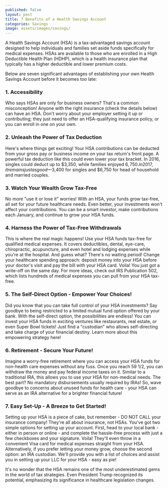 ```yaml
---
published: false
layout: post
title: 7 Benefits of a Health Savings Account
categories: Savings
image: assets/images/savings/
---
```

A Health Savings Account (HSA) is a tax-advantaged savings account designed to help individuals and families set aside funds specifically for medical expenses. HSAs are available to those who are enrolled in a High Deductible Health Plan (HDHP), which is a health insurance plan that typically has a higher deductible and lower premium costs.

Below are seven significant advantages of establishing your own Health Savings Account before it becomes too late:

### 1.	Accessibility
Who says HSAs are only for business owners? That's a common misconception! Anyone with the right insurance (check the details below) can have an HSA. Don't worry about your employer setting it up or contributing; they just need to offer an HSA-qualifying insurance policy, or you can enroll in one on your own.
 
### 2.	Unleash the Power of Tax Deduction

Here's where things get exciting! Your HSA contributions can be deducted from your gross pay or business income on your tax return's front page. A powerful tax deduction like this could even lower your tax bracket. In 2016, singles could deduct up to $3,350, while families enjoyed $6,750. In 2017, it remains just as good—$3,400 for singles and $6,750 for head of household and married couples.

### 3.	Watch Your Wealth Grow Tax-Free

No more "use it or lose it" worries! With an HSA, your funds grow tax-free, all set for your future healthcare needs. Even better, your investments won't affect your contributions. You can be a smart investor, make contributions each January, and continue to grow your HSA funds.

### 4.	Harness the Power of Tax-Free Withdrawals

This is where the real magic happens! Use your HSA funds tax-free for qualified medical expenses. It covers deductibles, dental, eye-care, chiropractic, acupuncture, and even hotel and lodging expenses while you're at the hospital. And guess what? There's no waiting period! Change your healthcare spending approach: deposit money into your HSA before your doctor's visit and pay the bill with your HSA card. Voila! You just got a write-off on the same day. For more ideas, check out IRS Publication 502, which lists hundreds of medical expenses you can pull from your HSA tax-free.

### 5.	The Self-Direct Option - Empower Your Choices!

Did you know that you can take full control of your HSA investments? Say goodbye to being restricted to a limited mutual fund option offered by your bank. With the self-direct option, the possibilities are endless! You can invest your HSA funds in exciting ventures like restaurants, real estate, or even Super Bowl tickets! Just find a "custodian" who allows self-directing and take charge of your financial destiny. Learn more about this empowering strategy here!

### 6.	Retirement - Secure Your Future!

Imagine a worry-free retirement where you can access your HSA funds for non-health care expenses without any fuss. Once you reach 59 1/2, you can withdraw the money and pay federal income taxes on it. Similar to a traditional IRA, this allows you to use your HSA for non-medical needs. The best part? No mandatory disbursements usually required by IRAs! So, wave goodbye to concerns about unused funds for health care - your HSA can serve as an IRA alternative for a brighter financial future!

### 7.	Easy Set-Up - A Breeze to Get Started!

Setting up your HSA is a piece of cake, but remember - DO NOT CALL your insurance company! They're all about insurance, not HSAs. You've got two simple options for setting up your account. First, head to your local bank - either in person or online - and complete the hassle-free process with just a few checkboxes and your signature. Voila! They'll even throw in a convenient Visa card for medical expenses straight from your HSA. Alternatively, if you prefer letting your money grow, choose the second option: an IRA custodian. We'll provide you with a list of choices and assist you in setting up your LLC for your HSA - easy as pie!

It's no wonder that the HSA remains one of the most underestimated gems in the world of tax strategies. Even President Trump recognized its potential, emphasizing its significance in healthcare legislation changes.


